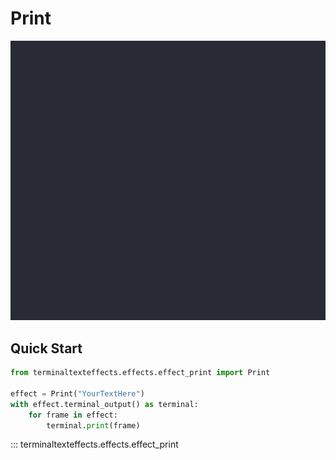 # Print

![Demo](../img/effects_demos/print_demo.gif)

## Quick Start

``` py title="print.py"
from terminaltexteffects.effects.effect_print import Print

effect = Print("YourTextHere")
with effect.terminal_output() as terminal:
    for frame in effect:
        terminal.print(frame)
```

::: terminaltexteffects.effects.effect_print
